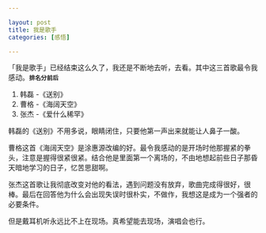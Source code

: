 ```yaml
---

layout: post
title: 我是歌手
categories: [感悟]

---
```


「我是歌手」已经结束这么久了，我还是不断地去听，去看。其中这三首歌最令我感动。**`排名分前后`**

1.  韩磊 -《送别》
2.  曹格 -《海阔天空》
3.  张杰 -《爱什么稀罕》


韩磊的《送别》不用多说，眼睛闭住，只要他第一声出来就能让人鼻子一酸。

曹格这首《海阔天空》是涂惠源改编的好。最令我感动的是开场时他那握紧的拳头，注意是握得很紧很紧。结合他是里面第一个离场的，不由地想起前些日子那昏天暗地学习的日子，忆苦思甜啊。

张杰这首歌让我彻底改变对他的看法，遇到问题没有放弃，歌曲完成得很好，很棒。最后在回答他为什么会出现失误时很朴实，不做作，我想这是成为一个强者的必要条件。

但是戴耳机听永远比不上在现场。真希望能去现场，演唱会也行。
